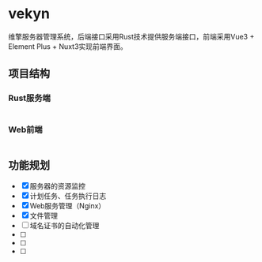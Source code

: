 # vekyn

维擎服务器管理系统，后端接口采用Rust技术提供服务端接口，前端采用Vue3 + Element Plus + Nuxt3实现前端界面。

## 项目结构

### Rust服务端
```
```

### Web前端
```
```

## 功能规划

- [x] 服务器的资源监控
- [x] 计划任务、任务执行日志
- [x] Web服务管理（Nginx）
- [x] 文件管理
- [ ] 域名证书的自动化管理
- [ ]
- [ ]
- [ ]
